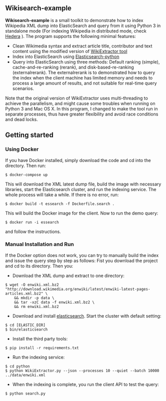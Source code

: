 ## Wikisearch-example

**Wikisearch-example** is a small toolkit to demonstrate how to index Wikipedia XML dump into ElasticSearch and query from it using Python 3 in standalone mode (For indexing Wikipedia in distributed mode, check [Hedera](https://github.com/antoine-tran/Hedera) ). The program supports the following minimal features:

* Clean Wikimedia syntax and extract article title, contributor and text content using the modified version of [WikiExtractor tool](https://github.com/attardi/wikiextractor)
* Index into ElasticSearch using [Elasticsearch-python](https://github.com/elastic/elasticsearch-py)
* Query into ElasticSearch using three methods: Default ranking (simple), cache-and-re-ranking (rerank), and disk-based-re-ranking (externalrerank). The externalrerank is to demonstrated how to query the index when the client machine has limited memory and needs to process a large amount of results, and not suitable for real-time query scenarios.

Note that the original version of WikiExtractor uses multi-threading to achieve the parallelism, and might cause some troubles when running on Python 3 and Mac OS X. In this program, I changed to make the tool run in separate processes, thus have greater flexibility and avoid race conditions and dead locks.

## Getting started
### Using Docker

If you have Docker installed, simply download the code and cd into the directory. Then run:
```shell
$ docker-compose up
```

This will download the XML latest dump file, build the image with necessary libraries, start the Elasticsearch cluster, and run the indexing service. The whole process will take a while. If there is no error, run:

```shell
$ docker build -t essearch -f Dockerfile.search .
```

This will build the Docker image for the client. Now to run the demo query:

```shell
$ docker run -i essearch
```

and follow the instructions.


### Manual Installation and Run

If the Docker option does not work, you can try to manually build the index and issue the query step by step as follows: Fist you download the project and cd to its directory. Then you:

* Download the XML dump and extract to one directory:

```shell
$ wget -O enwiki.xml.bz2 "http://download.wikimedia.org/enwiki/latest/enwiki-latest-pages-articles.xml.bz2" \
    && mkdir -p data \
    && tar -xzC data -f enwiki.xml.bz2 \
    && rm enwiki.xml.bz2
```

* Download and install [elasticsearch](https://www.elastic.co/). Start the cluster with default setting:
```shell
$ cd [ELASTIC_DIR]
$ bin/elasticsearch
```

* Install the third party tools:
```shell
$ pip install -r requirements.txt
```

* Run the indexing service:

```shell
$ cd python
$ python WikiExtractor.py --json --processes 10 --quiet --batch 10000 ../data/enwiki.xml
```

* When the indexing is complete, you run the client API to test the query:

```shell
$ python search.py
```


